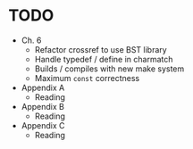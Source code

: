 # TODO

- Ch. 6
  - Refactor crossref to use BST library
  - Handle typedef / define in charmatch
  - Builds / compiles with new make system
  - Maximum `const` correctness
- Appendix A
  - Reading
- Appendix B
  - Reading
- Appendix C
  - Reading
